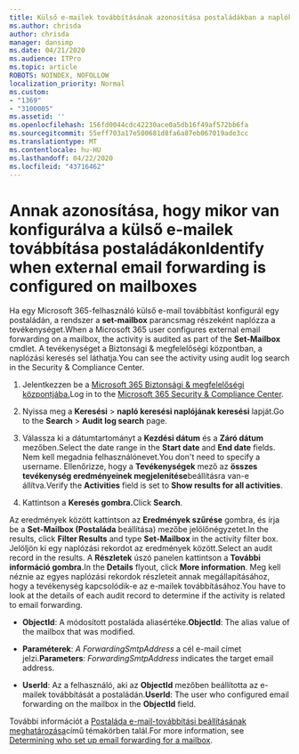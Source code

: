 ```yaml
---
title: Külső e-mailek továbbításának azonosítása postaládákban a naplókban
ms.author: chrisda
author: chrisda
manager: dansimp
ms.date: 04/21/2020
ms.audience: ITPro
ms.topic: article
ROBOTS: NOINDEX, NOFOLLOW
localization_priority: Normal
ms.custom:
- "1369"
- "3100005"
ms.assetid: ''
ms.openlocfilehash: 156fd0044cdc42230ace0a5db16f49af572bb6fa
ms.sourcegitcommit: 55eff703a17e500681d8fa6a87eb067019ade3cc
ms.translationtype: MT
ms.contentlocale: hu-HU
ms.lasthandoff: 04/22/2020
ms.locfileid: "43716462"
---
```

# <a name="identify-when-external-email-forwarding-is-configured-on-mailboxes"></a><span data-ttu-id="5f533-102">Annak azonosítása, hogy mikor van konfigurálva a külső e-mailek továbbítása postaládákon</span><span class="sxs-lookup"><span data-stu-id="5f533-102">Identify when external email forwarding is configured on mailboxes</span></span>

<span data-ttu-id="5f533-103">Ha egy Microsoft 365-felhasználó külső e-mail továbbítást konfigurál egy postaládán, a rendszer a **set-mailbox** parancsmag részeként naplózza a tevékenységet.</span><span class="sxs-lookup"><span data-stu-id="5f533-103">When a Microsoft 365 user configures external email forwarding on a mailbox, the activity is audited as part of the **Set-Mailbox** cmdlet.</span></span> <span data-ttu-id="5f533-104">A tevékenységet a Biztonsági & megfelelőségi központban, a naplózási keresés sel láthatja.</span><span class="sxs-lookup"><span data-stu-id="5f533-104">You can see the activity using audit log search in the Security & Compliance Center.</span></span>

1. <span data-ttu-id="5f533-105">Jelentkezzen be a [Microsoft 365 Biztonsági & megfelelőségi központjába.](https://protection.office.com/)</span><span class="sxs-lookup"><span data-stu-id="5f533-105">Log in to the [Microsoft 365 Security & Compliance Center](https://protection.office.com/).</span></span>

2. <span data-ttu-id="5f533-106">Nyissa meg a **Keresési** > **napló keresési naplójának keresési** lapját.</span><span class="sxs-lookup"><span data-stu-id="5f533-106">Go to the **Search** > **Audit log search** page.</span></span>

3. <span data-ttu-id="5f533-107">Válassza ki a dátumtartományt a **Kezdési dátum** és a **Záró dátum** mezőben.</span><span class="sxs-lookup"><span data-stu-id="5f533-107">Select the date range in the **Start date** and **End date** fields.</span></span> <span data-ttu-id="5f533-108">Nem kell megadnia felhasználónevet.</span><span class="sxs-lookup"><span data-stu-id="5f533-108">You don't need to specify a username.</span></span> <span data-ttu-id="5f533-109">Ellenőrizze, hogy a **Tevékenységek** mező az **összes tevékenység eredményeinek megjelenítése**beállításra van-e állítva.</span><span class="sxs-lookup"><span data-stu-id="5f533-109">Verify the **Activities** field is set to **Show results for all activities**.</span></span>

4. <span data-ttu-id="5f533-110">Kattintson a **Keresés gombra.**</span><span class="sxs-lookup"><span data-stu-id="5f533-110">Click **Search**.</span></span>

<span data-ttu-id="5f533-111">Az eredmények között kattintson az **Eredmények szűrése** gombra, és írja be a **Set-Mailbox (Postaláda** beállítása) mezőbe jelölőnégyzetet.</span><span class="sxs-lookup"><span data-stu-id="5f533-111">In the results, click **Filter Results** and type **Set-Mailbox** in the activity filter box.</span></span> <span data-ttu-id="5f533-112">Jelöljön ki egy naplózási rekordot az eredmények között.</span><span class="sxs-lookup"><span data-stu-id="5f533-112">Select an audit record in the results.</span></span> <span data-ttu-id="5f533-113">A **Részletek** úszó panelen kattintson a **További információ gombra.**</span><span class="sxs-lookup"><span data-stu-id="5f533-113">In the **Details** flyout, click **More information**.</span></span> <span data-ttu-id="5f533-114">Meg kell néznie az egyes naplózási rekordok részleteit annak megállapításához, hogy a tevékenység kapcsolódik-e az e-mailek továbbításához.</span><span class="sxs-lookup"><span data-stu-id="5f533-114">You have to look at the details of each audit record to determine if the activity is related to email forwarding.</span></span>

- <span data-ttu-id="5f533-115">**ObjectId**: A módosított postaláda aliasértéke.</span><span class="sxs-lookup"><span data-stu-id="5f533-115">**ObjectId**: The alias value of the mailbox that was modified.</span></span>

- <span data-ttu-id="5f533-116">**Paraméterek**: _A ForwardingSmtpAddress_ a cél e-mail címet jelzi.</span><span class="sxs-lookup"><span data-stu-id="5f533-116">**Parameters**: _ForwardingSmtpAddress_ indicates the target email address.</span></span>

- <span data-ttu-id="5f533-117">**UserId**: Az a felhasználó, aki az **ObjectId** mezőben beállította az e-mailek továbbítását a postaládán.</span><span class="sxs-lookup"><span data-stu-id="5f533-117">**UserId**: The user who configured email forwarding on the mailbox in the **ObjectId** field.</span></span>

<span data-ttu-id="5f533-118">További információt a [Postaláda e-mail-továbbítási beállításának meghatározása](https://docs.microsoft.com/office365/securitycompliance/auditing-troubleshooting-scenarios#determining-who-set-up-email-forwarding-for-a-mailbox)című témakörben talál.</span><span class="sxs-lookup"><span data-stu-id="5f533-118">For more information, see [Determining who set up email forwarding for a mailbox](https://docs.microsoft.com/office365/securitycompliance/auditing-troubleshooting-scenarios#determining-who-set-up-email-forwarding-for-a-mailbox).</span></span>
